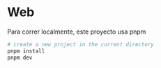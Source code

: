 # Web
Para correr localmente, este proyecto usa pnpm

```bash
# create a new project in the current directory
pnpm install
pnpm dev
```
